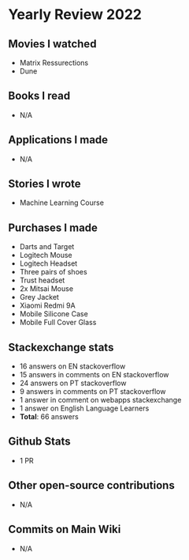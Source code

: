# Yearly Review 2022

## Movies I watched

- Matrix Ressurections
- Dune

## Books I read

- N/A

## Applications I made

- N/A

## Stories I wrote

- Machine Learning Course

## Purchases I made

- Darts and Target
- Logitech Mouse
- Logitech Headset
- Three pairs of shoes
- Trust headset
- 2x Mitsai Mouse
- Grey Jacket
- Xiaomi Redmi 9A
- Mobile Silicone Case
- Mobile Full Cover Glass

## Stackexchange stats

- 16 answers on EN stackoverflow
- 15 answers in comments on EN stackoverflow
- 24 answers on PT stackoverflow
- 9 answers in comments on PT stackoverflow
- 1 answer in comment on webapps stackexchange
- 1 answer on English Language Learners
- **Total**: 66 answers

## Github Stats

- 1 PR

## Other open-source contributions

- N/A

## Commits on Main Wiki

- N/A